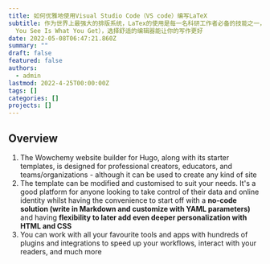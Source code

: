 ```yaml
---
title: 如何优雅地使用Visual Studio Code（VS code）编写LaTeX
subtitle: 作为世界上最强大的排版系统，LaTex的使用是每一名科研工作者必备的技能之一，尤其对于理工科而言，其重要性不言而喻。Latex并非所见即所得“（What
  You See Is What You Get），选择舒适的编辑器能让你的写作更好
date: 2022-05-08T06:47:21.860Z
summary: ""
draft: false
featured: false
authors:
  - admin
lastmod: 2022-4-25T00:00:00Z
tags: []
categories: []
projects: []
---
```


## Overview

1. The Wowchemy website builder for Hugo, along with its starter templates, is designed for professional creators, educators, and teams/organizations - although it can be used to create any kind of site
2. The template can be modified and customised to suit your needs. It's a good platform for anyone looking to take control of their data and online identity whilst having the convenience to start off with a **no-code solution (write in Markdown and customize with YAML parameters)** and having **flexibility to later add even deeper personalization with HTML and CSS**
3. You can work with all your favourite tools and apps with hundreds of plugins and integrations to speed up your workflows, interact with your readers, and much more
